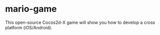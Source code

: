 # mario-game
This open-source Cocos2d-X game will show you how to develop a cross platform (iOS/Android). 

